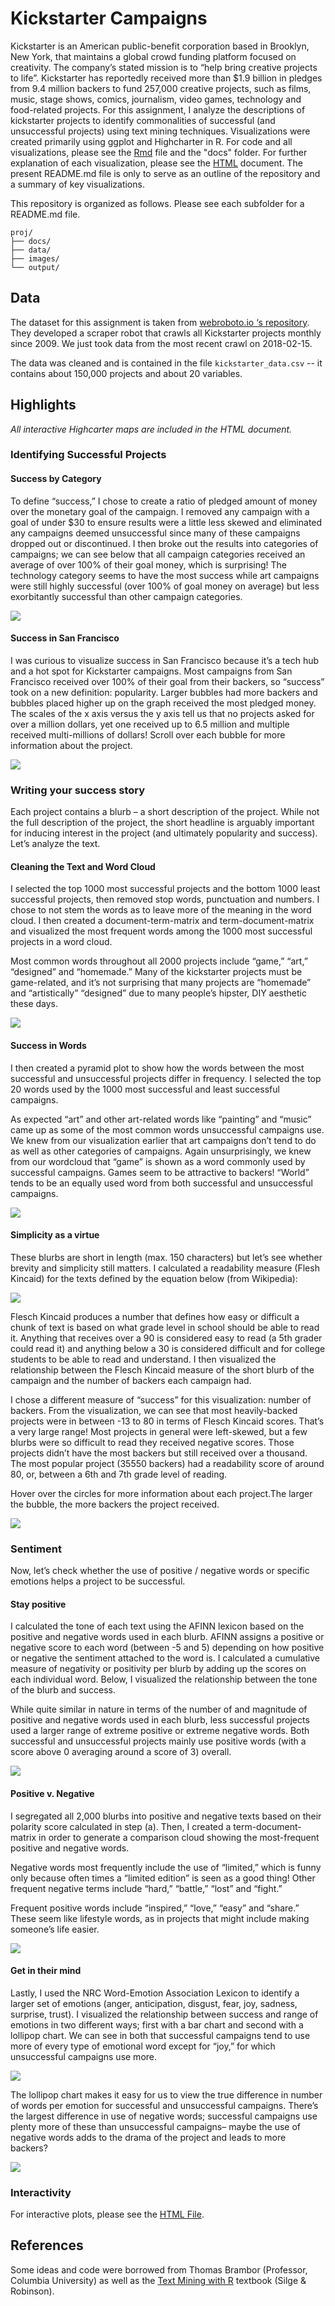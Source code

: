 # Kickstarter Campaigns
Kickstarter is an American public-benefit corporation based in Brooklyn, New York, that maintains a global crowd funding platform focused on creativity. The company’s stated mission is to “help bring creative projects to life”. Kickstarter has reportedly received more than $1.9 billion in pledges from 9.4 million backers to fund 257,000 creative projects, such as films, music, stage shows, comics, journalism, video games, technology and food-related projects. For this assignment, I analyze the descriptions of kickstarter projects to identify commonalities of successful (and unsuccessful projects) using text mining techniques. Visualizations were created primarily using ggplot and Highcharter in R. For code and all visualizations, please see the [Rmd](.hw3/docs/Beiers_Kickstarter.Rmd) file and the "docs" folder. For further explanation of each visualization, please see the [HTML](.hw3/docs/Beiers_Kickstarter.html) document. The present README.md file is only to serve as an outline of the repository and a summary of key visualizations.

This repository is organized as follows. Please see each subfolder for a README.md file.

```
proj/
├── docs/
├── data/
├── images/
└── output/
```

## Data
The dataset for this assignment is taken from [webroboto.io ‘s repository](https://webrobots.io/kickstarter-datasets/). They developed a scraper robot that crawls all Kickstarter projects monthly since 2009. We just took data from the most recent crawl on 2018-02-15.

The data was cleaned and is contained in the file `kickstarter_data.csv` -- it contains about 150,000 projects and about 20 variables.


## Highlights

*All interactive Highcarter maps are included in the HTML document.*

### Identifying Successful Projects
#### Success by Category

To define “success,” I chose to create a ratio of pledged amount of money over the monetary goal of the campaign. I removed any campaign with a goal of under $30 to ensure results were a little less skewed and eliminated any campaigns deemed unsuccessful since many of these campaigns dropped out or discontinued. I then broke out the results into categories of campaigns; we can see below that all campaign categories received an average of over 100% of their goal money, which is surprising! The technology category seems to have the most success while art campaigns were still highly successful (over 100% of goal money on average) but less exorbitantly successful than other campaign categories.

![](../hw3/images/unnamed-chunk-2-1.png)

#### Success in San Francisco
I was curious to visualize success in San Francisco because it’s a tech hub and a hot spot for Kickstarter campaigns. Most campaigns from San Francisco received over 100% of their goal from their backers, so “success” took on a new definition: popularity. Larger bubbles had more backers and bubbles placed higher up on the graph received the most pledged money. The scales of the x axis versus the y axis tell us that no projects asked for over a million dollars, yet one received up to 6.5 million and multiple received multi-millions of dollars! Scroll over each bubble for more information about the project.

![](../hw3/images/unnamed-chunk-3-1)

### Writing your success story
Each project contains a blurb – a short description of the project. While not the full description of the project, the short headline is arguably important for inducing interest in the project (and ultimately popularity and success). Let’s analyze the text.

#### Cleaning the Text and Word Cloud
I selected the top 1000 most successful projects and the bottom 1000 least successful projects, then removed stop words, punctuation and numbers. I chose to not stem the words as to leave more of the meaning in the word cloud. I then created a document-term-matrix and term-document-matrix and visualized the most frequent words among the 1000 most successful projects in a word cloud.

Most common words throughout all 2000 projects include “game,” “art,” “designed” and “homemade.” Many of the kickstarter projects must be game-related, and it’s not surprising that many projects are “homemade” and “artistically” “designed” due to many people’s hipster, DIY aesthetic these days.

![](../hw3/images/unnamed-chunk-4-1.png)

#### Success in Words
I then created a pyramid plot to show how the words between the most successful and unsuccessful projects differ in frequency. I selected the top 20 words used by the 1000 most successful and least successful campaigns.

As expected “art” and other art-related words like “painting” and “music” came up as some of the most common words unsuccessful campaigns use. We knew from our visualization earlier that art campaigns don’t tend to do as well as other categories of campaigns. Again unsurprisingly, we knew from our wordcloud that “game” is shown as a word commonly used by successful campaigns. Games seem to be attractive to backers! “World” tends to be an equally used word from both successful and unsuccessful campaigns.

![](../hw3/images/unnamed-chunk-5-1.png)


#### Simplicity as a virtue

These blurbs are short in length (max. 150 characters) but let’s see whether brevity and simplicity still matters. I calculated a readability measure (Flesh Kincaid) for the texts defined by the equation below (from Wikipedia):

![](../h3/images/fk.png)

Flesch Kincaid produces a number that defines how easy or difficult a chunk of text is based on what grade level in school should be able to read it. Anything that receives over a 90 is considered easy to read (a 5th grader could read it) and anything below a 30 is considered difficult and for college students to be able to read and understand. I then visualized the relationship between the Flesch Kincaid measure of the short blurb of the campaign and the number of backers each campaign had.

I chose a different measure of “success” for this visualization: number of backers. From the visualization, we can see that most heavily-backed projects were in between -13 to 80 in terms of Flesch Kincaid scores. That’s a very large range! Most projects in general were left-skewed, but a few blurbs were so difficult to read they received negative scores. Those projects didn’t have the most backers but still received over a thousand. The most popular project (35550 backers) had a readability score of around 80, or, between a 6th and 7th grade level of reading.

Hover over the circles for more information about each project.The larger the bubble, the more backers the project received.

![](../hw3/images/unnamed-chunk-6-1.png)


### Sentiment
Now, let’s check whether the use of positive / negative words or specific emotions helps a project to be successful.

#### Stay positive
I calculated the tone of each text using the AFINN lexicon based on the positive and negative words used in each blurb. AFINN assigns a positive or negative score to each word (between -5 and 5) depending on how positive or negative the sentiment attached to the word is. I calculated a cumulative measure of negativity or positivity per blurb by adding up the scores on each individual word. Below, I visualized the relationship between the tone of the blurb and success.

While quite similar in nature in terms of the number of and magnitude of positive and negative words used in each blurb, less successful projects used a larger range of extreme positive or extreme negative words. Both successful and unsuccessful projects mainly use positive words (with a score above 0 averaging around a score of 3) overall.

![](../hw3/images/unnamed-chunk-7-1.png)

#### Positive v. Negative
I segregated all 2,000 blurbs into positive and negative texts based on their polarity score calculated in step (a). Then, I created a term-document-matrix in order to generate a comparison cloud showing the most-frequent positive and negative words.

Negative words most frequently include the use of “limited,” which is funny only because often times a “limited edition” is seen as a good thing! Other frequent negative terms include “hard,” “battle,” “lost” and “fight.”

Frequent positive words include “inspired,” “love,” “easy” and “share.” These seem like lifestyle words, as in projects that might include making someone’s life easier.

![](../hw3/images/unnamed-chunk-8-1.png)

#### Get in their mind
Lastly, I used the NRC Word-Emotion Association Lexicon to identify a larger set of emotions (anger, anticipation, disgust, fear, joy, sadness, surprise, trust). I visualized the relationship between success and range of emotions in two different ways; first with a bar chart and second with a lollipop chart. We can see in both that successful campaigns tend to use more of every type of emotional word except for “joy,” for which unsuccessful campaigns use more.

![](../hw3/images/unnamed-chunk-9-1.png)

The lollipop chart makes it easy for us to view the true difference in number of words per emotion for successful and unsuccessful campaigns. There’s the largest difference in use of negative words; successful campaigns use plenty more of these than unsuccessful campaigns– maybe the use of negative words adds to the drama of the project and leads to more backers?

![](../hw3/images/unnamed-chunk-10-1.png)



### Interactivity
For interactive plots, please see the [HTML File](.hw3/output/Beiers_Kickstarter.html).


## References
Some ideas and code were borrowed from Thomas Brambor (Professor, Columbia University) as well as the [Text Mining with R](https://www.tidytextmining.com/tidytext.html) textbook (Silge & Robinson).
